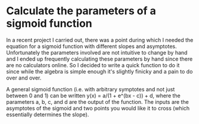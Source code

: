 # Calculate the parameters of a sigmoid function

In a recent project I carried out, there was a point during which I needed
the equation for a sigmoid function with different slopes and asymptotes.
Unfortunately the parameters involved are not intuitive to change by hand
and I ended up frequently calculating these parameters by hand since there
are no calculators online. So I decided to write a quick function to do it since
while the algebra is simple enough it's slightly finicky and a pain to do over
and over.

A general sigmoid function (i.e. with arbitrary symptotes and not just between
0 and 1) can be written y(x) = a/(1 + e^(bx - c)) + d, where the parameters
a, b, c, and d are the output of the function. The inputs are the asymptotes
of the sigmoid and two points you would like it to cross (which essentially determines the
slope).




